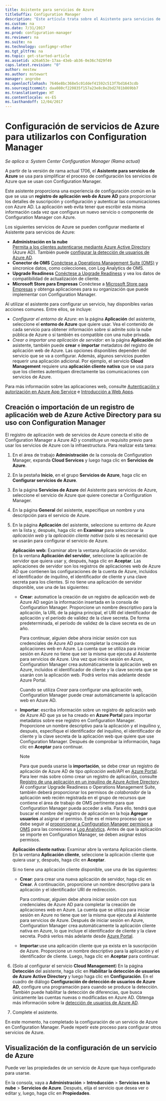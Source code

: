```yaml
---
title: Asistente para servicios de Azure
titleSuffix: Configuration Manager
description: "Este artículo trata sobre el Asistente para servicios de Azure de System Center Configuration Manager."
ms.custom: na
ms.date: 7/31/2017
ms.prod: configuration-manager
ms.reviewer: na
ms.suite: na
ms.technology: configmgr-other
ms.tgt_pltfrm: na
ms.topic: get-started-article
ms.assetid: a26a653e-17aa-43eb-ab36-0e36c7d29f49
caps.latest.revision: "0"
author: mestew
ms.author: mstewart
manager: angrobe
ms.openlocfilehash: 7646e8bc368e5c01ddef41592c513f7bd1643cdb
ms.sourcegitcommit: daa080cf220835f157a23e8c8e2bd2781b869bb7
ms.translationtype: HT
ms.contentlocale: es-ES
ms.lasthandoff: 12/04/2017
---
```

# <a name="configure-azure-services-for-use-with-configuration-manager"></a>Configuración de servicios de Azure para utilizarlos con Configuration Manager

*Se aplica a: System Center Configuration Manager (Rama actual)*

A partir de la versión de rama actual 1706, el **Asistente para servicios de Azure** se usa para simplificar el proceso de configuración los servicios de Azure que se usan con Configuration Manager.

Este asistente proporciona una experiencia de configuración común en la que se usa un **registro de aplicación web de Azure AD** para proporcionar los detalles de suscripción y configuración y autenticar las comunicaciones con Azure AD. La aplicación web evita tener que escribir esta misma información cada vez que configura un nuevo servicio o componente de Configuration Manager con Azure.

Los siguientes servicios de Azure se pueden configurar mediante el Asistente para servicios de Azure:
-   **Administración en la nube**   
    [Permita a los clientes autenticarse mediante Azure Active Directory](/sccm/core/clients/deploy/deploy-clients-cmg-azure) (Azure AD). También puede [configurar la detección de usuarios de Azure AD](/sccm/core/servers/deploy/configure/configure-discovery-methods#azureaadisc).
-   **Conector de OMS**
    [Conéctese a Operations Management Suite (OMS)](/sccm/core/clients/manage/sync-data-microsoft-operations-management-suite) y sincronice datos, como colecciones, con Log Analytics de OMS.
-   **Upgrade Readiness**
    [Conéctese a Upgrade Readiness](/sccm/core/clients/manage/upgrade/upgrade-analytics) y vea los datos de compatibilidad de actualización de cliente.
-   **Microsoft Store para Empresas** Conéctese a [Microsoft Store para Empresas](/sccm/apps/deploy-use/manage-apps-from-the-windows-store-for-business) y obtenga aplicaciones para su organización que puede implementar con Configuration Manager.

Al utilizar el asistente para configurar un servicio, hay disponibles varias acciones comunes.
Entre ellos, se incluye:
-   *Configurar el entorno de Azure*: en la página **Aplicación** del asistente, seleccione el **entorno de Azure** que quiere usar. Vea el contenido de cada servicio para obtener información sobre si admite solo la nube pública de Azure o si también es compatible con una nube privada.
-   *Crear o importar una aplicación de servidor*: en la página **Aplicación** del asistente, también puede **crear** e **importar** metadatos del registro de aplicación web de Azure. Las opciones disponibles dependen del servicio que se va a configurar. Además, algunos servicios pueden requerir una aplicación adicional. Por ejemplo, el servicio **Cloud Management** requiere una **aplicación cliente nativa** que se usa para que los clientes autentiquen directamente las comunicaciones con servicios de Azure.


Para más información sobre las aplicaciones web, consulte [Autenticación y autorización en Azure App Service](/azure/app-service/app-service-authentication-overview) e [Introducción a Web Apps](/azure/app-service-web/app-service-web-overview).


## <a name="webapp"></a> Creación o importación de un registro de aplicación web de Azure Active Directory para su uso con Configuration Manager

El registro de aplicación web de servicios de Azure conecta el sitio de Configuration Manager a Azure AD y constituye un requisito previo para usar los servicios de Azure con la infraestructura. Para realizar esta tarea:

1.  En el área de trabajo **Administración** de la consola de Configuration Manager, expanda **Cloud Services** y luego haga clic en **Servicios de Azure**.
2.  En la pestaña **Inicio**, en el grupo **Servicios de Azure**, haga clic en **Configurar servicios de Azure**.
3.  En la página **Servicios de Azure** del Asistente para servicios de Azure, seleccione el servicio de Azure que quiere conectar a Configuration Manager.
4.  En la página **General** del asistente, especifique un nombre y una descripción para el servicio de Azure.
5.  En la página **Aplicación** del asistente, seleccione su entorno de Azure en la lista y, después, haga clic en **Examinar** para seleccionar la *aplicación web* y la *aplicación cliente nativa* (solo si es necesario) que se usarán para configurar el servicio de Azure.

    **Aplicación web:** Examinar abre la ventana Aplicación de servidor.    
      En la ventana **Aplicación del servidor**, seleccione la aplicación de servidor que quiera usar y, después, haga clic en **Aceptar**. Las aplicaciones de servidor son los registros de aplicaciones web de Azure AD que contienen las configuraciones de la cuenta de Azure, incluidos el identificador de inquilino, el identificador de cliente y una clave secreta para los clientes.
    Si no tiene una aplicación de servidor disponible, use una de las siguientes:

    - **Crear**: automatice la creación de un registro de aplicación web de Azure AD según la información insertada en la consola de Configuration Manager. Proporcione un nombre descriptivo para la aplicación, la URL de la página principal, el URI del identificador de aplicación y el período de validez de la clave secreta. De forma predeterminada, el período de validez de la clave secreta es de un año.
        
        Para continuar, alguien debe ahora iniciar sesión con sus credenciales de Azure AD para completar la creación de aplicaciones web en Azure. La cuenta que se utiliza para iniciar sesión en Azure no tiene que ser la misma que ejecuta al Asistente para servicios de Azure. Una vez que inicie sesión en Azure, Configuration Manager crea automáticamente la aplicación web en Azure, incluidos el identificador de cliente y la clave secreta que se usarán con la aplicación web. Podrá verlos más adelante desde Azure Portal.

        Cuando se utiliza *Crear* para configurar una aplicación web, Configuration Manager puede crear automáticamente la aplicación web en Azure AD.
    
    - **Importar**: escriba información sobre un registro de aplicación web de Azure AD que ya se ha creado en **Azure Portal** para importar metadatos sobre ese registro en Configuration Manager. Proporcione un nombre descriptivo para la aplicación y el inquilino y, después, especifique el identificador del inquilino, el identificador de cliente y la clave secreta de la aplicación web que quiere que use Configuration Manager. Después de comprobar la información, haga clic en **Aceptar** para continuar.
        > [!NOTE]
        > Para que pueda usarse la **importación**, se debe crear un registro de aplicación de Azure AD de tipo *aplicación web/API* en [Azure Portal](https://portal.azure.com). Para leer más sobre cómo crear un registro de aplicación, consulte [Registro de una aplicación en un inquilino de Azure Active Directory](/azure/active-directory/active-directory-app-registration). Al configurar Upgrade Readiness o Operations Management Suite, también deberá proporcionar los permisos de *colaborador* de la aplicación web recién registrada en el grupo de recursos que contiene el área de trabajo de OMS pertinente para que Configuration Manager pueda acceder a ella. Para ello, tendrá que buscar el nombre del registro de aplicación en la hoja **Agregar usuarios** al asignar el permiso. Este es el mismo proceso que se debe seguir al [proporcionar a Configuration Manager permisos a OMS](https://docs.microsoft.com/azure/log-analytics/log-analytics-sccm#provide-configuration-manager-with-permissions-to-oms) para las conexiones a [Log Analytics](https://docs.microsoft.com/azure/log-analytics/log-analytics-sccm). Antes de que la aplicación se importe en Configuration Manager, se deben asignar estos permisos.


    **Aplicación cliente nativa:** Examinar abre la ventana Aplicación cliente.  
     En la ventana **Aplicación cliente**, seleccione la aplicación cliente que quiera usar y, después, haga clic en **Aceptar**.

     Si no tiene una aplicación cliente disponible, use una de las siguientes:
     - **Crear**: para crear una nueva aplicación de servidor, haga clic en **Crear**. A continuación, proporcione un nombre descriptivo para la aplicación y el identificador URI de redirección.

         Para continuar, alguien debe ahora iniciar sesión con sus credenciales de Azure AD para completar la creación de aplicaciones web en Azure. La cuenta que se utiliza para iniciar sesión en Azure no tiene que ser la misma que ejecuta al Asistente para servicios de Azure. Después de iniciar sesión en Azure, Configuration Manager crea automáticamente la aplicación cliente nativa en Azure, lo que incluye el identificador de cliente y la clave secreta. Podrá verlos más adelante desde [Azure Portal](https://portal.azure.com). 

     - **Importar**:use una aplicación cliente que ya exista en la suscripción de Azure. Proporcione un nombre descriptivo para la aplicación y el identificador de cliente. Luego, haga clic en **Aceptar** para continuar.

  <!--  MOVE THIS AND STEP 6 TO configure Azure AD User Discover  content
       [!TIP]  
     When you use Import, the account you use to run the wizard must have the *Read directory data* application permission in the Azure portal. This is required to set the correct permissions for the App. When you use Create, Configuration Manager creates the app with the correct permissions. However, you still must give consent to the application in the Azure portal.   -->


6.  (Solo al configurar el servicio **Cloud Management**) En la página **Detección** del asistente, haga clic en **Habilitar la detección de usuarios de Azure Active Directory** y luego haga clic en **Configuración**.
En el cuadro de diálogo **Configuración de detección de usuarios de Azure AD**, configure una programación para cuando se produce la detección. También puede habilitar la detección de diferencias, que busca únicamente las cuentas nuevas o modificadas en Azure AD. Obtenga más información sobre la [detección de usuarios de Azure AD](/sccm/core/servers/deploy/configure/about-discovery-methods#azureaddisc).

7.  Complete el asistente.

En este momento, ha completado la configuración de un servicio de Azure en Configuration Manager. Puede repetir este proceso para configurar otros servicios de Azure.

## <a name="view-the-configuration-of-an-azure-service"></a>Visualización de la configuración de un servicio de Azure
Puede ver las propiedades de un servicio de Azure que haya configurado para usarse.

En la consola, vaya a **Administración** > **Introducción** > **Servicios en la nube** > **Servicios de Azure**. Después, elija el servicio que desea ver o editar y, luego, haga clic en **Propiedades**.

